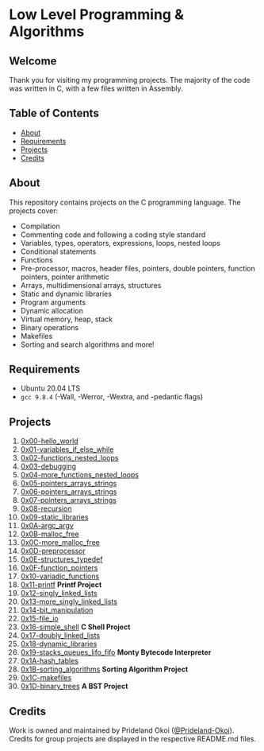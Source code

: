 # Low Level Programming & Algorithms

## Welcome
Thank you for visiting my programming projects. The majority of the code was written in C, with a few files written in Assembly.

## Table of Contents
* [About](#about)
* [Requirements](#requirements)
* [Projects](#projects)
* [Credits](#credits)

## About
This repository contains projects on the C programming language. The projects cover:
- Compilation
- Commenting code and following a coding style standard
- Variables, types, operators, expressions, loops, nested loops
- Conditional statements
- Functions
- Pre-processor, macros, header files, pointers, double pointers, function pointers, pointer arithmetic
- Arrays, multidimensional arrays, structures
- Static and dynamic libraries
- Program arguments
- Dynamic allocation
- Virtual memory, heap, stack
- Binary operations
- Makefiles
- Sorting and search algorithms
and more!

## Requirements
* Ubuntu 20.04 LTS
* `gcc 9.8.4` (-Wall, -Werror, -Wextra, and -pedantic flags)

## Projects
1. [0x00-hello_world](./0x00-hello_world)
2. [0x01-variables_if_else_while](./0x01-variables_if_else_while)
3. [0x02-functions_nested_loops](./0x02-functions_nested_loops)
4. [0x03-debugging](./0x03-debugging)
5. [0x04-more_functions_nested_loops](./0x04-more_functions_nested_loops)
6. [0x05-pointers_arrays_strings](./0x05-pointers_arrays_strings)
7. [0x06-pointers_arrays_strings](./0x06-pointers_arrays_strings)
8. [0x07-pointers_arrays_strings](./0x07-pointers_arrays_strings)
9. [0x08-recursion](./0x08-recursion)
10. [0x09-static_libraries](./0x09-static_libraries)
11. [0x0A-argc_argv](./0x0A-argc_argv)
12. [0x0B-malloc_free](./0x0A-malloc_free)
13. [0x0C-more_malloc_free](./0x0C-more_malloc_free)
14. [0x0D-preprocessor](./0x0D-preprocessor)
15. [0x0E-structures_typedef](./0x0E-structures_typedef)
16. [0x0F-function_pointers](./0x0F-function_pointers)
17. [0x10-variadic_functions](./0x10-variadic_functions)         
18. [0x11-printf](https://github.com/Prideland-Okoi/printf) **Printf Project**         
19. [0x12-singly_linked_lists](./0x12-singly_linked_lists)
20. [0x13-more_singly_linked_lists](./0x13-more_singly_linked_lists)                     
21. [0x14-bit_manipulation](./0x14-bit_manipulation)
22. [0x15-file_io](./0x15-file_io)
23. [0x16-simple_shell](https://github.com/Prideland-Okoi/simple_shell) **C Shell Project**         
24. [0x17-doubly_linked_lists](./0x17-doubly_linked_lists) 
25. [0x18-dynamic_libraries](./0x18-dynamic_libraries)
26. [0x19-stacks_queues_lifo_fifo](https://github.com/Prideland-Okoi/monty) **Monty Bytecode Interpreter**
27. [0x1A-hash_tables](./0x1A-hash_tables)
28. [0x1B-sorting_algorithms](./https://github.com/Prideland-Okoi/sorting_algorithms) **Sorting Algorithm Project**         
29. [0x1C-makefiles](./0x1C-makefiles)
30. [0x1D-binary_trees](./https://github.com/Prideland-Okoi/binary_trees) **A BST Project** 

## Credits
Work is owned and maintained by Prideland Okoi ([@Prideland-Okoi](https://twitter.com/pridemyhero)). Credits for group projects are displayed in the respective README.md files.
